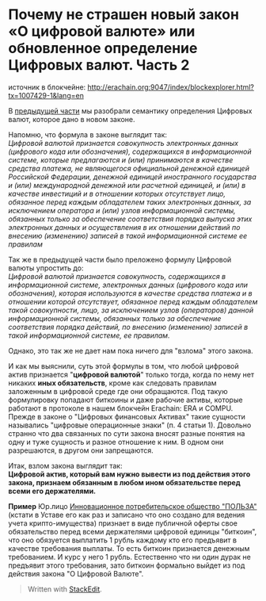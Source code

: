 # Почему не страшен новый закон «О цифровой валюте» или обновленное определение Цифровых валют. Часть 2

источник в блокчейне: http://erachain.org:9047/index/blockexplorer.html?tx=1007429-1&lang=en

В [предыдущей части](https://github.com/icreator/new_government_3000/blob/master/CryptoValuta-2020-05.md) мы разобрали семантику определения Цифровых валют, которое дано в новом законе.

Напомню, что формула в законе выглядит так:  
*Цифровой валютой признается совокупность электронных данных (цифрового кода или обозначения), содержащихся в информационной системе, которые предлагаются и (или) принимаются в качестве средства платежа, не являющегося официальной денежной единицей Российской Федерации, денежной единицей иностранного государства и (или) международной денежной или расчетной единицей, и (или) в качестве инвестиций и в отношении которых отсутствует лицо, обязанное перед каждым обладателем таких электронных данных, за исключением оператора и (или) узлов информационной системы, обязанных только за обеспечение соответствия порядка выпуска этих электронных данных и осуществления в их отношении действий по внесению (изменению) записей в такой информационной системе ее правилам*

Так же в предыдущей части было преложено формулу Цифровой валюты упростить до:  
*Цифровой валютой признается совокупность, содержащихся в информационной системе, электронных данных (цифрового кода или обозначения), которая используются в качестве средства платежа и в отношении которой отсутствует, обязанное перед каждым обладателем такой совокупности, лицо, за исключением узлов (операторов) данной информационной системы, обязанных только за обеспечение соответствия порядка действий, по внесению (изменению) записей в такой информационной системе, ее правилам.*

Однако, это так же не дает нам пока ничего для "взлома" этого закона.

И как мы выяснили, суть этой формулы в том, что любой цифровой актив признается "**цифровой валютой**" только тогда, когда по нему нет никаких **иных обязательств**, кроме как следовать правилам заложенным в цифровой среде где они обращаются.
Под такую формулировку попадают биткоины и даже рабочие активы, которые работают в протоколе в нашем блокчейн Erachain: ERA и COMPU. Прежде в законе о "Цифровых финансовых Активах" такие сущности назывались "цифровые операционные знаки" (п. 4 статьи 1). Довольно странно что два связанных по сути закона вносят разные понятия на одну и туже сущность и разное отношение к ним. В одном они разрешаются, в другом они запрещаются.

Итак, взлом закона выглядит так:   
**Цифровой актив, который вам нужно вывести из под действия этого закона, признаем обязанным в любом ином обязательстве перед всеми его держателями.**

**Пример**
Юр.лицо [Инновационное потребительское общество "ПОЛЬЗА"](http://ipo-polza.ru/default/docs) (кстати в Уставе его как раз и записано что оно создано для ведения учета крипто-имущества) признает в виде публичной оферты свое обязательство перед всеми держателями цифровой единицы "биткоин", что оно обязуется выплатить 1 рубль каждому кто его предъявит в качестве требования выплаты. То есть биткоин признается денежным требованием. И курс у него 1 рубль. Естественно что ни один дурак не предъявит этого требования, зато биткоин формально выйдет из под действия закона "О Цифровой Валюте".

> Written with [StackEdit](https://stackedit.io/).
